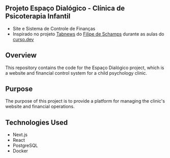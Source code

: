 ## Projeto Espaço Dialógico - Clínica de Psicoterapia Infantil

- Site e Sistema de Controle de Finanças
- Inspirado no projeto [Tabnews](https://github.com/filipedeschamps/tabnews.com.br) do [Filipe de Schamps](https://github.com/filipedeschamps) durante as aulas do [curso.dev](https://curso.dev/)

## Overview

This repository contains the code for the Espaço Dialógico project, which is a website and financial control system for a child psychology clinic.

## Purpose

The purpose of this project is to provide a platform for managing the clinic's website and financial operations.

## Technologies Used

- Next.js
- React
- PostgreSQL
- Docker
